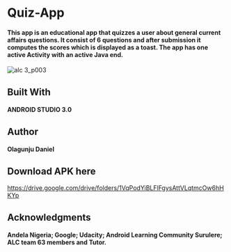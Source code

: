 # Quiz-App

#### This app is an educational app that quizzes a user about general current affairs questions. It consist of 6 questions and after submission it computes the scores which is displayed as a toast. The app has one active Activity with an active Java end.
![alc 3_p003](https://user-images.githubusercontent.com/26861798/41255225-be2c3296-6dbd-11e8-8679-da51e6f0b451.gif)

## Built With
#### ANDROID STUDIO 3.0 


## Author
#### Olagunju Daniel

## Download APK here
https://drive.google.com/drive/folders/1VqPodYiBLFlFgysAttVLqtmcOw6hHKYp

## Acknowledgments
#### Andela Nigeria; Google; Udacity; Android Learning Community Surulere; ALC team 63 members and Tutor.
